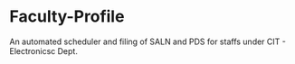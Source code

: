 # Faculty-Profile
An automated scheduler and filing of SALN and PDS for staffs under CIT - Electronicsc Dept.
